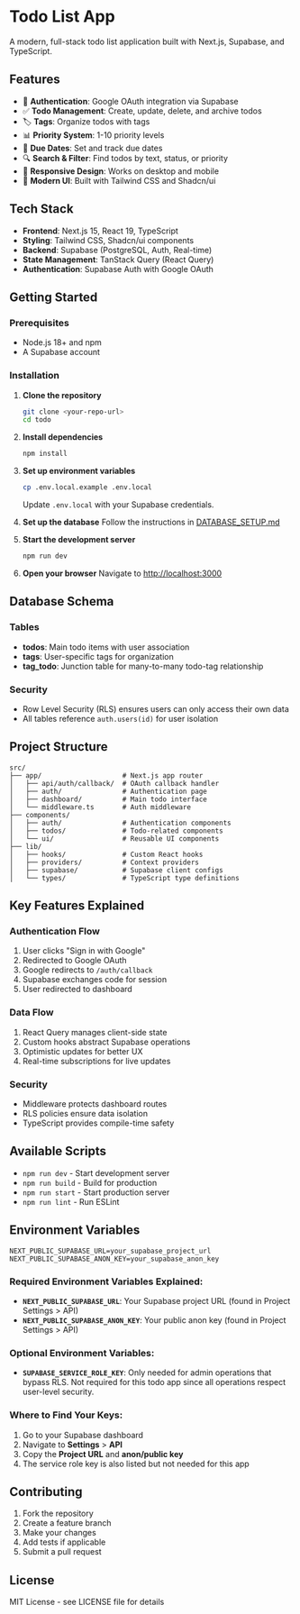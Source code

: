 # Todo List App

A modern, full-stack todo list application built with Next.js, Supabase, and TypeScript.

## Features

- 🔐 **Authentication**: Google OAuth integration via Supabase
- ✅ **Todo Management**: Create, update, delete, and archive todos
- 🏷️ **Tags**: Organize todos with tags
- 📊 **Priority System**: 1-10 priority levels
- 📅 **Due Dates**: Set and track due dates
- 🔍 **Search & Filter**: Find todos by text, status, or priority
- 📱 **Responsive Design**: Works on desktop and mobile
- 🎨 **Modern UI**: Built with Tailwind CSS and Shadcn/ui

## Tech Stack

- **Frontend**: Next.js 15, React 19, TypeScript
- **Styling**: Tailwind CSS, Shadcn/ui components
- **Backend**: Supabase (PostgreSQL, Auth, Real-time)
- **State Management**: TanStack Query (React Query)
- **Authentication**: Supabase Auth with Google OAuth

## Getting Started

### Prerequisites

- Node.js 18+ and npm
- A Supabase account

### Installation

1. **Clone the repository**

   ```bash
   git clone <your-repo-url>
   cd todo
   ```

2. **Install dependencies**

   ```bash
   npm install
   ```

3. **Set up environment variables**

   ```bash
   cp .env.local.example .env.local
   ```

   Update `.env.local` with your Supabase credentials.

4. **Set up the database**
   Follow the instructions in [DATABASE_SETUP.md](./DATABASE_SETUP.md)

5. **Start the development server**

   ```bash
   npm run dev
   ```

6. **Open your browser**
   Navigate to [http://localhost:3000](http://localhost:3000)

## Database Schema

### Tables

- **todos**: Main todo items with user association
- **tags**: User-specific tags for organization
- **tag_todo**: Junction table for many-to-many todo-tag relationship

### Security

- Row Level Security (RLS) ensures users can only access their own data
- All tables reference `auth.users(id)` for user isolation

## Project Structure

```
src/
├── app/                    # Next.js app router
│   ├── api/auth/callback/  # OAuth callback handler
│   ├── auth/               # Authentication page
│   ├── dashboard/          # Main todo interface
│   └── middleware.ts       # Auth middleware
├── components/
│   ├── auth/               # Authentication components
│   ├── todos/              # Todo-related components
│   └── ui/                 # Reusable UI components
├── lib/
│   ├── hooks/              # Custom React hooks
│   ├── providers/          # Context providers
│   ├── supabase/           # Supabase client configs
│   └── types/              # TypeScript type definitions
```

## Key Features Explained

### Authentication Flow

1. User clicks "Sign in with Google"
2. Redirected to Google OAuth
3. Google redirects to `/auth/callback`
4. Supabase exchanges code for session
5. User redirected to dashboard

### Data Flow

1. React Query manages client-side state
2. Custom hooks abstract Supabase operations
3. Optimistic updates for better UX
4. Real-time subscriptions for live updates

### Security

- Middleware protects dashboard routes
- RLS policies ensure data isolation
- TypeScript provides compile-time safety

## Available Scripts

- `npm run dev` - Start development server
- `npm run build` - Build for production
- `npm run start` - Start production server
- `npm run lint` - Run ESLint

## Environment Variables

```env
NEXT_PUBLIC_SUPABASE_URL=your_supabase_project_url
NEXT_PUBLIC_SUPABASE_ANON_KEY=your_supabase_anon_key
```

### Required Environment Variables Explained:

- **`NEXT_PUBLIC_SUPABASE_URL`**: Your Supabase project URL (found in Project Settings > API)
- **`NEXT_PUBLIC_SUPABASE_ANON_KEY`**: Your public anon key (found in Project Settings > API)

### Optional Environment Variables:

- **`SUPABASE_SERVICE_ROLE_KEY`**: Only needed for admin operations that bypass RLS. Not required for this todo app since all operations respect user-level security.

### Where to Find Your Keys:

1. Go to your Supabase dashboard
2. Navigate to **Settings** > **API**
3. Copy the **Project URL** and **anon/public key**
4. The service role key is also listed but not needed for this app

## Contributing

1. Fork the repository
2. Create a feature branch
3. Make your changes
4. Add tests if applicable
5. Submit a pull request

## License

MIT License - see LICENSE file for details
